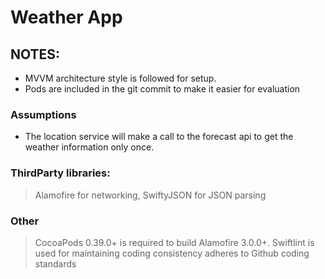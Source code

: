 # Weather App

## NOTES:
- MVVM architecture style is followed for setup.
- Pods are included in the git commit to make it easier for evaluation

### Assumptions
- The location service will make a call to the forecast api to get the weather information only once.

### ThirdParty libraries:
> Alamofire for networking, SwiftyJSON for JSON parsing

### Other
> CocoaPods 0.39.0+ is required to build Alamofire 3.0.0+.
> Swiftlint is used for maintaining coding consistency adheres to Github coding standards




